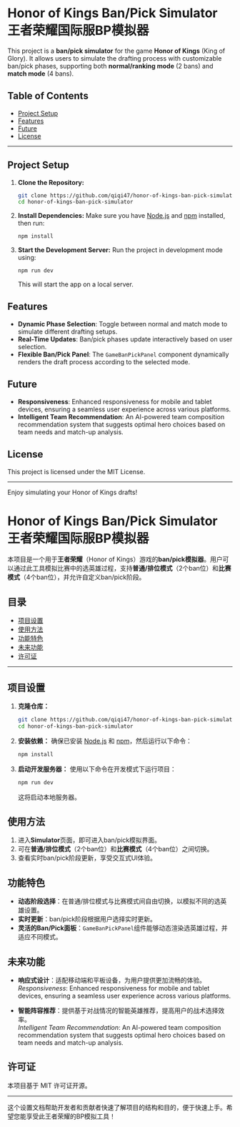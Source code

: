 
# Honor of Kings Ban/Pick Simulator 王者荣耀国际服BP模拟器

This project is a **ban/pick simulator** for the game **Honor of Kings** (King of Glory). It allows users to simulate the drafting process with customizable ban/pick phases, supporting both **normal/ranking mode** (2 bans) and **match mode** (4 bans).

## Table of Contents

- [Project Setup](#project-setup)
- [Features](#features)
- [Future](#future)
- [License](#license)

---

## Project Setup

1. **Clone the Repository:**
   ```bash
   git clone https://github.com/qiqi47/honor-of-kings-ban-pick-simulator.git
   cd honor-of-kings-ban-pick-simulator
   ```

2. **Install Dependencies:**
   Make sure you have [Node.js](https://nodejs.org/) and [npm](https://www.npmjs.com/) installed, then run:
   ```bash
   npm install
   ```

3. **Start the Development Server:**
   Run the project in development mode using:
   ```bash
   npm run dev
   ```

   This will start the app on a local server.


## Features

- **Dynamic Phase Selection**: Toggle between normal and match mode to simulate different drafting setups.
- **Real-Time Updates**: Ban/pick phases update interactively based on user selection.
- **Flexible Ban/Pick Panel**: The `GameBanPickPanel` component dynamically renders the draft process according to the selected mode.

## Future

- **Responsiveness**: Enhanced responsiveness for mobile and tablet devices, ensuring a seamless user experience across various platforms.
- **Intelligent Team Recommendation**: An AI-powered team composition recommendation system that suggests optimal hero choices based on team needs and match-up analysis.

## License

This project is licensed under the MIT License.

---

Enjoy simulating your Honor of Kings drafts!

# Honor of Kings Ban/Pick Simulator 王者荣耀国际服BP模拟器

本项目是一个用于**王者荣耀**（Honor of Kings）游戏的**ban/pick模拟器**。用户可以通过此工具模拟比赛中的选英雄过程，支持**普通/排位模式**（2个ban位）和**比赛模式**（4个ban位），并允许自定义ban/pick阶段。

## 目录

- [项目设置](#项目设置)
- [使用方法](#使用方法)
- [功能特色](#功能特色)
- [未来功能](#未来功能)
- [许可证](#许可证)

---

## 项目设置

1. **克隆仓库：**
   ```bash
   git clone https://github.com/qiqi47/honor-of-kings-ban-pick-simulator.git
   cd honor-of-kings-ban-pick-simulator
   ```

2. **安装依赖：**
   确保已安装 [Node.js](https://nodejs.org/) 和 [npm](https://www.npmjs.com/)，然后运行以下命令：
   ```bash
   npm install
   ```

3. **启动开发服务器：**
   使用以下命令在开发模式下运行项目：
   ```bash
   npm run dev
   ```

   这将启动本地服务器。

## 使用方法

1. 进入**Simulator**页面，即可进入ban/pick模拟界面。
2. 可在**普通/排位模式**（2个ban位）和**比赛模式**（4个ban位）之间切换。
3. 查看实时ban/pick阶段更新，享受交互式UI体验。

## 功能特色

- **动态阶段选择**：在普通/排位模式与比赛模式间自由切换，以模拟不同的选英雄设置。
- **实时更新**：ban/pick阶段根据用户选择实时更新。
- **灵活的Ban/Pick面板**：`GameBanPickPanel`组件能够动态渲染选英雄过程，并适应不同模式。

## 未来功能

- **响应式设计**：适配移动端和平板设备，为用户提供更加流畅的体验。  
  *Responsiveness*: Enhanced responsiveness for mobile and tablet devices, ensuring a seamless user experience across various platforms.

- **智能阵容推荐**：提供基于对战情况的智能英雄推荐，提高用户的战术选择效率。  
  *Intelligent Team Recommendation*: An AI-powered team composition recommendation system that suggests optimal hero choices based on team needs and match-up analysis.

## 许可证

本项目基于 MIT 许可证开源。

---

这个设置文档帮助开发者和贡献者快速了解项目的结构和目的，便于快速上手。希望您能享受此王者荣耀的BP模拟工具！
